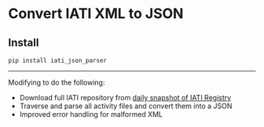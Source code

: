 # Convert IATI XML to JSON

##  Install

```
pip install iati_json_parser
```

---
Modifying to do the following:
- Download full IATI repository from [daily snapshot of IATI Registry](https://iati-data-dump.codeforiati.org/)
- Traverse and parse all activity files and convert them into a JSON
- Improved error handling for malformed XML